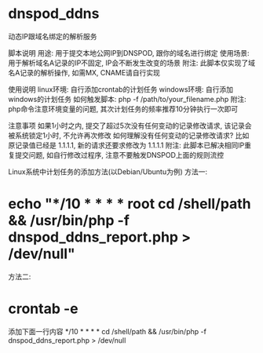# dnspod_ddns
动态IP跟域名绑定的解析服务


脚本说明
用途: 用于提交本地公网IP到DNSPOD, 跟你的域名进行绑定
使用场景: 用于解析域名A记录的IP不固定, IP会不断发生改变的场景
附注: 此脚本仅实现了域名A记录的解析操作, 如需MX, CNAME请自行实现


使用说明
linux环境: 自行添加crontab的计划任务
windows环境: 自行添加windows的计划任务
如何触发脚本: php -f /path/to/your_filename.php
附注: php命令注意环境变量的问题, 其次计划任务的频率推荐10分钟执行一次即可


注意事项
如果1小时之内, 提交了超过5次没有任何变动的记录修改请求, 该记录会被系统锁定1小时, 不允许再次修改
如何理解没有任何变动的记录修改请求? 比如原记录值已经是 1.1.1.1, 新的请求还要求修改为 1.1.1.1
附注: 此脚本已解决相同IP重复提交问题, 如自行修改过程序, 注意不要触发DNSPOD上面的规则流控


Linux系统中计划任务的添加方法(以Debian/Ubuntu为例)
方法一:
# echo "*/10 * * * * root	 cd /shell/path && /usr/bin/php -f dnspod_ddns_report.php > /dev/null"

方法二:
# crontab -e
添加下面一行内容
*/10 * * * * cd /shell/path && /usr/bin/php -f dnspod_ddns_report.php > /dev/null

